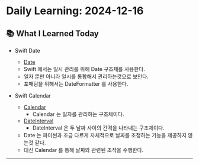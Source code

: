 # Daily Learning: 2024-12-16

## 📚 What I Learned Today
- Swift Date
    - [Date](https://developer.apple.com/documentation/foundation/date)
    - Swift 에서는 일시 관리를 위해 Date 구조체를 사용한다.
    - 일자 뿐만 아니라 일시를 통합해서 관리하는것으로 보인다.
    - 포매팅을 위해서는 DateFormatter 를 사용한다.

- Swift Calendar
    - [Calendar](https://developer.apple.com/documentation/foundation/calendar)
        - Calendar 는 일자를 관리하는 구조체이다.
    - [DateInterval](https://developer.apple.com/documentation/foundation/dateinterval)
        - DateInterval 은 두 날짜 사이의 간격을 나타내는 구조체이다.
    - Date 는 파이썬과 조금 다르게 자체적으로 날짜를 조정하는 기능을 제공하지 않는것 같다.
    - 대신 Calendar 를 통해 날짜와 관련된 조작을 수행한다.

---
